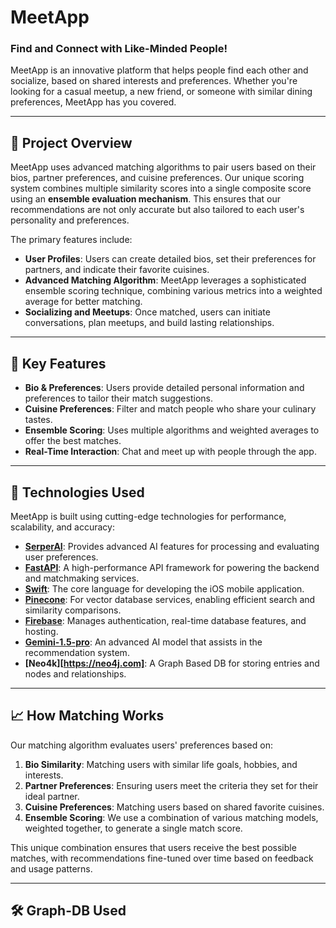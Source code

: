 # MeetApp

### **Find and Connect with Like-Minded People!**

MeetApp is an innovative platform that helps people find each other and socialize, based on shared interests and preferences. Whether you're looking for a casual meetup, a new friend, or someone with similar dining preferences, MeetApp has you covered.

---

## 🚀 **Project Overview**

MeetApp uses advanced matching algorithms to pair users based on their bios, partner preferences, and cuisine preferences. Our unique scoring system combines multiple similarity scores into a single composite score using an **ensemble evaluation mechanism**. This ensures that our recommendations are not only accurate but also tailored to each user's personality and preferences.

The primary features include:
- **User Profiles**: Users can create detailed bios, set their preferences for partners, and indicate their favorite cuisines.
- **Advanced Matching Algorithm**: MeetApp leverages a sophisticated ensemble scoring technique, combining various metrics into a weighted average for better matching.
- **Socializing and Meetups**: Once matched, users can initiate conversations, plan meetups, and build lasting relationships.

---

## 🧠 **Key Features**

- **Bio & Preferences**: Users provide detailed personal information and preferences to tailor their match suggestions.
- **Cuisine Preferences**: Filter and match people who share your culinary tastes.
- **Ensemble Scoring**: Uses multiple algorithms and weighted averages to offer the best matches.
- **Real-Time Interaction**: Chat and meet up with people through the app.

---

## 🔧 **Technologies Used**

MeetApp is built using cutting-edge technologies for performance, scalability, and accuracy:

- **[SerperAI](https://serper.dev/)**: Provides advanced AI features for processing and evaluating user preferences.
- **[FastAPI](https://fastapi.tiangolo.com/)**: A high-performance API framework for powering the backend and matchmaking services.
- **[Swift](https://developer.apple.com/swift/)**: The core language for developing the iOS mobile application.
- **[Pinecone](https://www.pinecone.io/)**: For vector database services, enabling efficient search and similarity comparisons.
- **[Firebase](https://firebase.google.com/)**: Manages authentication, real-time database features, and hosting.
- **[Gemini-1.5-pro](https://example.com)**: An advanced AI model that assists in the recommendation system.
- **[Neo4k][https://neo4j.com]**: A Graph Based DB for storing entries and nodes and relationships.
---

## 📈 **How Matching Works**

Our matching algorithm evaluates users' preferences based on:

1. **Bio Similarity**: Matching users with similar life goals, hobbies, and interests.
2. **Partner Preferences**: Ensuring users meet the criteria they set for their ideal partner.
3. **Cuisine Preferences**: Matching users based on shared favorite cuisines.
4. **Ensemble Scoring**: We use a combination of various matching models, weighted together, to generate a single match score.

This unique combination ensures that users receive the best possible matches, with recommendations fine-tuned over time based on feedback and usage patterns.

---

## 🛠️ **Graph-DB Used**
